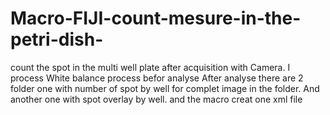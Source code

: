 # Macro-FIJI-count-mesure-in-the-petri-dish-

count the spot in the multi well plate after acquisition with Camera.
I process White balance process befor analyse
After analyse there are 2 folder one with number of spot by well for complet image in the folder. And another one with spot overlay by well.
and the macro creat one xml file
